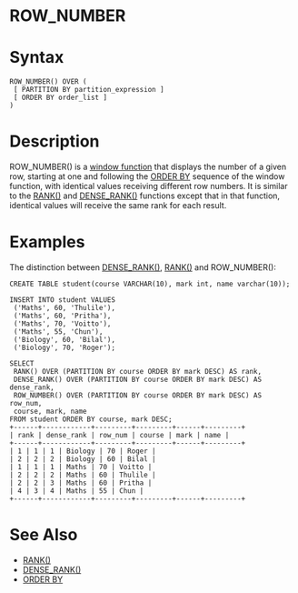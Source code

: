 # ROW_NUMBER

#

# Syntax

```
ROW_NUMBER() OVER (
 [ PARTITION BY partition_expression ]
 [ ORDER BY order_list ]
)
```

#

# Description

ROW_NUMBER() is a [window function](window-functions-overview.md) that displays the number of a given row, starting at one and following the [ORDER BY](../../../data-manipulation/selecting-data/order-by.md) sequence of the window function, with identical values receiving different row numbers. It is similar to the [RANK()](rank.md) and [DENSE_RANK()](dense_rank.md) functions except that in that function, identical values will receive the same rank for each result.

#

# Examples

The distinction between [DENSE_RANK()](dense_rank.md), [RANK()](rank.md) and ROW_NUMBER():

```
CREATE TABLE student(course VARCHAR(10), mark int, name varchar(10));

INSERT INTO student VALUES 
 ('Maths', 60, 'Thulile'),
 ('Maths', 60, 'Pritha'),
 ('Maths', 70, 'Voitto'),
 ('Maths', 55, 'Chun'),
 ('Biology', 60, 'Bilal'),
 ('Biology', 70, 'Roger');

SELECT 
 RANK() OVER (PARTITION BY course ORDER BY mark DESC) AS rank, 
 DENSE_RANK() OVER (PARTITION BY course ORDER BY mark DESC) AS dense_rank, 
 ROW_NUMBER() OVER (PARTITION BY course ORDER BY mark DESC) AS row_num, 
 course, mark, name 
FROM student ORDER BY course, mark DESC;
+------+------------+---------+---------+------+---------+
| rank | dense_rank | row_num | course | mark | name |
+------+------------+---------+---------+------+---------+
| 1 | 1 | 1 | Biology | 70 | Roger |
| 2 | 2 | 2 | Biology | 60 | Bilal |
| 1 | 1 | 1 | Maths | 70 | Voitto |
| 2 | 2 | 2 | Maths | 60 | Thulile |
| 2 | 2 | 3 | Maths | 60 | Pritha |
| 4 | 3 | 4 | Maths | 55 | Chun |
+------+------------+---------+---------+------+---------+
```

#

# See Also

* [RANK()](rank.md)
* [DENSE_RANK()](dense_rank.md)
* [ORDER BY](../../../data-manipulation/selecting-data/order-by.md)
